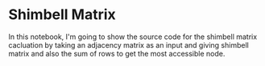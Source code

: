 <h1> Shimbell Matrix </h1>

In this notebook, I'm going to show the source code for the shimbell matrix cacluation by taking an adjacency matrix as an input and giving shimbell matrix and also 
the sum of rows to get the most accessible node. 
